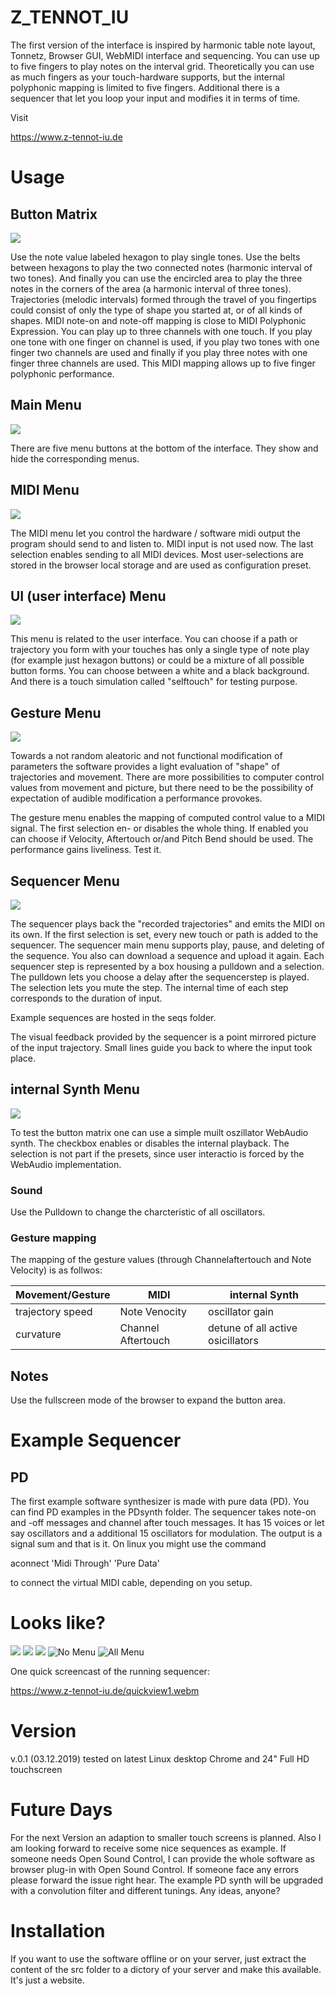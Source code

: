 # Z_TENNOT_IU

The first version of the interface is inspired by harmonic table note layout, Tonnetz, Browser GUI, WebMIDI interface and sequencing. You can use up to five fingers to play notes on the interval grid. Theoretically you can use as much fingers as your touch-hardware supports, but the internal polyphonic mapping is limited to five fingers. Additional there is a sequencer that let you loop your input and modifies it in terms of time.

Visit

https://www.z-tennot-iu.de

# Usage

## Button Matrix
![](buttonarea.png?raw=true)

Use the note value labeled hexagon to play single tones. Use the belts between hexagons to play the two connected notes (harmonic interval of two tones). And finally you can use the encircled area to play the three notes in the corners of the area (a harmonic interval of three tones). Trajectories (melodic intervals) formed through the travel of you fingertips could consist of only the type of shape you started at, or of all kinds of shapes. MIDI note-on and note-off mapping is close to MIDI Polyphonic Expression. You can play up to three channels with one touch. If you play one tone with one finger on channel is used, if you play two tones with one finger two channels are used and finally if you play three notes with one finger three channels are used. This MIDI mapping allows up to five finger polyphonic performance.


## Main Menu
![](allmen.png?raw=true)

There are five menu buttons at the bottom of the interface. They show and hide the corresponding menus. 

## MIDI Menu
![](midi.png?raw=true)

The MIDI menu let you control the hardware / software midi output the program should send to and listen to. MIDI input is not used now. The last selection enables sending to all MIDI devices. Most user-selections are stored in the browser local storage and are used as configuration preset.

## UI (user interface) Menu
![](ui.png?raw=true)

This menu is related to the user interface. You can choose if a path or trajectory you form with your touches has only a single type of note play (for example just hexagon buttons) or could be a mixture of all possible button forms. You can choose between a white and a black background. And there is a touch simulation called "selftouch" for testing purpose.

## Gesture Menu
![](gest.png?raw=true)

Towards a not random aleatoric and not functional modification of parameters the software provides a light evaluation of "shape" of trajectories and movement. There are more possibilities to computer control values from movement and picture, but there need to be the possibility of expectation of audible modification a performance provokes.

The gesture menu enables the mapping of computed control value to a MIDI signal. The first selection en- or disables the whole thing. If enabled you can choose if Velocity, Aftertouch or/and Pitch Bend should be used. The performance gains liveliness. Test it.

## Sequencer Menu
![](seq.png?raw=true)

The sequencer plays back the "recorded trajectories" and emits the MIDI on its own. If the first selection is set, every new touch or path is added to the sequencer. The sequencer main menu supports play, pause, and deleting of the sequence. You also can download a sequence and upload it again.
Each sequencer step is represented by a box housing a pulldown and a selection. The pulldown lets you choose a delay after the sequencerstep is played. The selection lets you mute the step. The internal time of each step corresponds to the duration of input.

Example sequences are hosted in the seqs folder.

The visual feedback provided by the sequencer is a point mirrored picture of the input trajectory. Small lines guide you back to where the input took place.

## internal Synth Menu
![](synth.png?raw=true)

To test the button matrix one can use a simple muilt oszillator WebAudio synth. The checkbox enables or disables the internal playback. The selection is not part if the presets, since user interactio is forced by the WebAudio implementation.

### Sound
Use the Pulldown to change the charcteristic of all oscillators.

### Gesture mapping
The mapping of the gesture values (through Channelaftertouch and Note Velocity) is as follwos:

Movement/Gesture | MIDI | internal Synth
-------- | -------- | --------
trajectory speed | Note Venocity | oscillator gain
curvature | Channel Aftertouch | detune of all active osicillators

## Notes
Use the fullscreen mode of the browser to expand the button area.

# Example Sequencer

## PD
The first example software synthesizer is made with pure data (PD). You can find PD examples in the PDsynth folder. The sequencer takes note-on and -off messages and channel after touch messages. It has 15 voices or let say oscillators and a additional 15 oscillators for modulation. The output is a signal sum and that is it. On linux you might use the command

aconnect 'Midi Through' 'Pure Data'

to connect the virtual MIDI cable, depending on you setup.

# Looks like?
![](a5..png?raw=true)
![](a6.png?raw=true)
![](a7.png?raw=true)
![No Menu](a1.png?raw=true)
![All Menu](a4.png?raw=true)

One quick screencast of the running sequencer:

https://www.z-tennot-iu.de/quickview1.webm

# Version
v.0.1 (03.12.2019) tested on latest Linux desktop Chrome and 24" Full HD touchscreen

# Future Days
For the next Version an adaption to smaller touch screens is planned. Also I am looking forward to receive some nice sequences as example. If someone needs Open Sound Control, I can provide the whole software as browser plug-in with Open Sound Control. If someone face any errors please forward the issue right hear. The example PD synth will be upgraded with a convolution filter and different tunings. Any ideas, anyone?

# Installation

If you want to use the software offline or on your server, just extract the content of the src folder to a dictory of your server and make this available. It's just a website.

